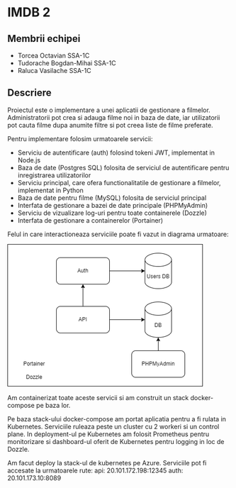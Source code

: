 # IMDB 2

## Membrii echipei

* Torcea Octavian SSA-1C
* Tudorache Bogdan-Mihai SSA-1C
* Raluca Vasilache SSA-1C

## Descriere

Proiectul este o implementare a unei aplicatii de gestionare a filmelor. Administratorii pot crea si adauga filme noi in baza de date, iar utilizatorii pot cauta filme dupa anumite filtre si pot creea liste de filme preferate.

Pentru implementare folosim urmatoarele servicii:

* Serviciu de autentificare (auth) folosind tokeni JWT, implementat in Node.js
* Baza de date (Postgres SQL) folosita de serviciul de autentificare pentru inregistrarea utilizatorilor
* Serviciu principal, care ofera functionalitatile de gestionare a filmelor, implementat in Python
* Baza de date pentru filme (MySQL) folosita de serviciul principal
* Interfata de gestionare a bazei de date principale (PHPMyAdmin)
* Serviciu de vizualizare log-uri pentru toate containerele (Dozzle)
* Interfata de gestionare a containerelor (Portainer)

Felul in care interactioneaza serviciile poate fi vazut in diagrama urmatoare:

![Diagrama servicii](./diagram.png)

Am containerizat toate aceste servicii si am construit un stack docker-compose pe baza lor.

Pe baza stack-ului docker-compose am portat aplicatia pentru a fi rulata in Kubernetes. Serviciile ruleaza peste un cluster cu 2 workeri si un control plane. In deployment-ul pe Kubernetes am folosit Prometheus pentru monitorizare si dashboard-ul oferit de Kubernetes pentru logging in loc de Dozzle.

Am facut deploy la stack-ul de kubernetes pe Azure. Serviciile pot fi accesate la urmatoarele rute:
api: 20.101.172.198:12345
auth: 20.101.173.10:8089